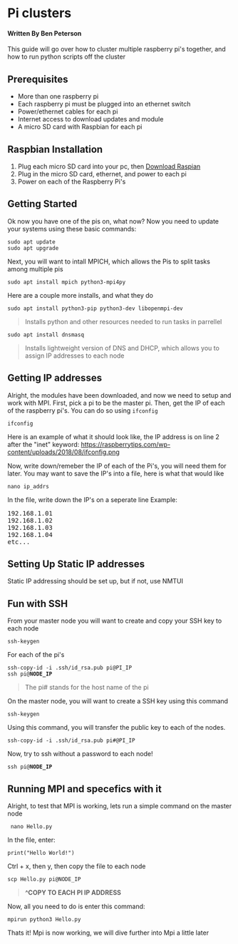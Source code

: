 # Pi clusters
#### Written By Ben Peterson
This guide will go over how to cluster multiple raspberry pi's together, and how to run python scripts off the cluster


 ## Prerequisites
   - More than one raspberry pi
   - Each raspberry pi must be plugged into an ethernet switch
   - Power/ethernet cables for each pi
   - Internet access to download updates and module
   - A micro SD card with Raspbian for each pi
## Raspbian Installation
  1. Plug each micro SD card into your pc, then <a href="https://www.raspberrypi.com/software/"> Download Raspian</a>
  2. Plug in the micro SD card, ethernet, and power to each pi
  3. Power on each of the Raspberry Pi's

## Getting Started
Ok now you have one of the pis on, what now? Now you need to update your systems using these basic commands:
<pre>
<code>sudo apt update</code>
<code>sudo apt upgrade</code>
</pre>
Next, you will want to intall MPICH, which allows the Pis to split tasks among multiple pis
<pre>
<code>sudo apt install mpich python3-mpi4py</code>
</pre>
Here are a couple more installs, and what they do
<pre><code>sudo apt install python3-pip python3-dev libopenmpi-dev</code></pre>
> Installs python and other resources needed to run tasks in parrellel
<pre><code>sudo apt install dnsmasq</pre></code>
>Installs lightweight version of DNS and DHCP, which allows you to assign IP addresses to each node







## Getting IP addresses
Alright, the modules have been downloaded, and now we need to setup and work with MPI. 
First, pick a pi to be the master pi. Then, get the IP of each of the raspberry pi's. You can do so using <code>ifconfig</code>
<pre>
<code>ifconfig</code>
</pre>
Here is an example of what it should look like, the IP address is on line 2 after the "inet" keyword:
<img>https://raspberrytips.com/wp-content/uploads/2018/08/ifconfig.png</img>

Now, write down/remeber the IP of each of the Pi's, you will need them for later.
You may want to save the IP's into a file, here is what that would like
<pre>
<code>nano ip_addrs</code>
</pre>
In the file, write down the IP's on a seperate line
Example:
<pre>
192.168.1.01
192.168.1.02
192.168.1.03
192.168.1.04
etc...
</pre>


## Setting Up Static IP addresses
<!-- To set up a DHCP server, make sure you are on the <b>master node</b>
First, you need to edit your dhcp.conf file using this command:
<pre><code>sudo nano /etc/dhcpcd.conf</code></pre>

At the bottom of the file, enter this to add your dhcp server
<pre>
<code>
interface eth0
static ip_addresses=192.168.3.2/24
static routers=192.168.3.1
static domain_name_servers = 192.168.3.2
</code>
</pre> -->
Static IP addressing should be set up, but if not, use NMTUI

## Fun with SSH
From your master node you will want to create and copy your SSH key to each node
<pre><code>ssh-keygen</code>
</pre>
For each of the pi's
<pre>
<code>ssh-copy-id -i .ssh/id_rsa.pub pi@PI_IP</code>
<code>ssh pi@<b>NODE_IP</b></code>
</pre>
>The pi# stands for the host name of the pi


On the master node, you will want to create a SSH key using this command
<pre><code>ssh-keygen</code></pre>
Using this command, you will transfer the public key to each of the nodes.
<pre><code>ssh-copy-id -i .ssh/id_rsa.pub pi#@PI_IP</code></pre>

Now, try to ssh without a password to each node!
<pre><code>ssh pi@<b>NODE_IP</b></code></pre>
</pre>



## Running MPI and specefics with it
Alright, to test that MPI is working, lets run a simple command on the master node
<pre><code> nano Hello.py</code></pre>
In the file, enter:
<pre><code>print("Hello World!")</code></pre>
Ctrl + x, then y, then copy the file to each node

<pre><code>scp Hello.py pi@NODE_IP </pre></code>
>**^COPY TO EACH PI IP ADDRESS**

Now, all you need to do is enter this command:
<pre><code>mpirun python3 Hello.py</code></pre>
 
 Thats it! Mpi is now working, we will dive further into Mpi a little later
  

